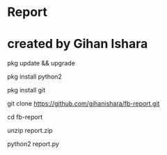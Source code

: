 # Report

# created by Gihan Ishara 







pkg update && upgrade 

pkg install python2 

pkg install git 

git clone https://github.com/gihanishara/fb-report.git

cd fb-report

unzip report.zip

python2 report.py
